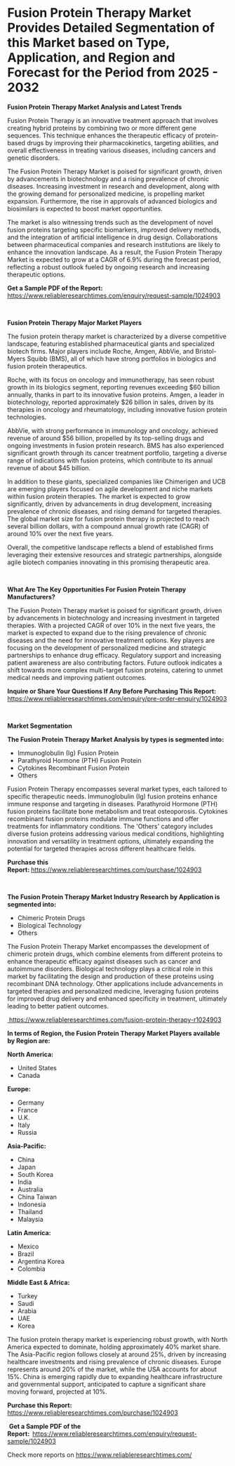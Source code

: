 <p><h1>Fusion Protein Therapy Market Provides Detailed Segmentation of this Market based on Type, Application, and Region and Forecast for the Period from 2025 - 2032</h1></p><p><strong>Fusion Protein Therapy Market Analysis and Latest Trends</strong></p>
<p><p>Fusion Protein Therapy is an innovative treatment approach that involves creating hybrid proteins by combining two or more different gene sequences. This technique enhances the therapeutic efficacy of protein-based drugs by improving their pharmacokinetics, targeting abilities, and overall effectiveness in treating various diseases, including cancers and genetic disorders. </p><p>The Fusion Protein Therapy Market is poised for significant growth, driven by advancements in biotechnology and a rising prevalence of chronic diseases. Increasing investment in research and development, along with the growing demand for personalized medicine, is propelling market expansion. Furthermore, the rise in approvals of advanced biologics and biosimilars is expected to boost market opportunities. </p><p>The market is also witnessing trends such as the development of novel fusion proteins targeting specific biomarkers, improved delivery methods, and the integration of artificial intelligence in drug design. Collaborations between pharmaceutical companies and research institutions are likely to enhance the innovation landscape. As a result, the Fusion Protein Therapy Market is expected to grow at a CAGR of 6.9% during the forecast period, reflecting a robust outlook fueled by ongoing research and increasing therapeutic options.</p></p>
<p><strong>Get a Sample PDF of the Report:&nbsp;</strong> <a href="https://www.reliableresearchtimes.com/enquiry/request-sample/1024903?utm_campaign=3014&utm_medium=2&utm_source=Github&utm_content=ia&utm_term=08032025&utm_id=fusion-protein-therapy">https://www.reliableresearchtimes.com/enquiry/request-sample/1024903</a></p>
<p>&nbsp;</p>
<p><strong>Fusion Protein Therapy Major Market Players</strong></p>
<p><p>The fusion protein therapy market is characterized by a diverse competitive landscape, featuring established pharmaceutical giants and specialized biotech firms. Major players include Roche, Amgen, AbbVie, and Bristol-Myers Squibb (BMS), all of which have strong portfolios in biologics and fusion protein therapeutics.</p><p>Roche, with its focus on oncology and immunotherapy, has seen robust growth in its biologics segment, reporting revenues exceeding $60 billion annually, thanks in part to its innovative fusion proteins. Amgen, a leader in biotechnology, reported approximately $26 billion in sales, driven by its therapies in oncology and rheumatology, including innovative fusion protein technologies.</p><p>AbbVie, with strong performance in immunology and oncology, achieved revenue of around $56 billion, propelled by its top-selling drugs and ongoing investments in fusion protein research. BMS has also experienced significant growth through its cancer treatment portfolio, targeting a diverse range of indications with fusion proteins, which contribute to its annual revenue of about $45 billion.</p><p>In addition to these giants, specialized companies like Chimerigen and UCB are emerging players focused on agile development and niche markets within fusion protein therapies. The market is expected to grow significantly, driven by advancements in drug development, increasing prevalence of chronic diseases, and rising demand for targeted therapies. The global market size for fusion protein therapy is projected to reach several billion dollars, with a compound annual growth rate (CAGR) of around 10% over the next five years.</p><p>Overall, the competitive landscape reflects a blend of established firms leveraging their extensive resources and strategic partnerships, alongside agile biotech companies innovating in this promising therapeutic area.</p></p>
<p>&nbsp;</p>
<p><strong>What Are The Key Opportunities For Fusion Protein Therapy Manufacturers?</strong></p>
<p><p>The Fusion Protein Therapy market is poised for significant growth, driven by advancements in biotechnology and increasing investment in targeted therapies. With a projected CAGR of over 10% in the next five years, the market is expected to expand due to the rising prevalence of chronic diseases and the need for innovative treatment options. Key players are focusing on the development of personalized medicine and strategic partnerships to enhance drug efficacy. Regulatory support and increasing patient awareness are also contributing factors. Future outlook indicates a shift towards more complex multi-target fusion proteins, catering to unmet medical needs and improving patient outcomes.</p></p>
<p><strong>Inquire or Share Your Questions If Any Before Purchasing This Report:</strong> <a href="https://www.reliableresearchtimes.com/enquiry/pre-order-enquiry/1024903?utm_campaign=3014&utm_medium=2&utm_source=Github&utm_content=ia&utm_term=08032025&utm_id=fusion-protein-therapy">https://www.reliableresearchtimes.com/enquiry/pre-order-enquiry/1024903</a></p>
<p>&nbsp;</p>
<p><strong>Market Segmentation</strong></p>
<p><strong>The Fusion Protein Therapy Market Analysis by types is segmented into:</strong></p>
<p><ul><li>Immunoglobulin (Ig) Fusion Protein</li><li>Parathyroid Hormone (PTH) Fusion Protein</li><li>Cytokines Recombinant Fusion Protein</li><li>Others</li></ul></p>
<p><p>Fusion Protein Therapy encompasses several market types, each tailored to specific therapeutic needs. Immunoglobulin (Ig) fusion proteins enhance immune response and targeting in diseases. Parathyroid Hormone (PTH) fusion proteins facilitate bone metabolism and treat osteoporosis. Cytokines recombinant fusion proteins modulate immune functions and offer treatments for inflammatory conditions. The 'Others' category includes diverse fusion proteins addressing various medical conditions, highlighting innovation and versatility in treatment options, ultimately expanding the potential for targeted therapies across different healthcare fields.</p></p>
<p><strong>Purchase this Report:&nbsp;</strong><a href="https://www.reliableresearchtimes.com/purchase/1024903?utm_campaign=3014&utm_medium=2&utm_source=Github&utm_content=ia&utm_term=08032025&utm_id=fusion-protein-therapy">https://www.reliableresearchtimes.com/purchase/1024903</a></p>
<p>&nbsp;</p>
<p><strong>The Fusion Protein Therapy Market Industry Research by Application is segmented into:</strong></p>
<p><ul><li>Chimeric Protein Drugs</li><li>Biological Technology</li><li>Others</li></ul></p>
<p><p>The Fusion Protein Therapy Market encompasses the development of chimeric protein drugs, which combine elements from different proteins to enhance therapeutic efficacy against diseases such as cancer and autoimmune disorders. Biological technology plays a critical role in this market by facilitating the design and production of these proteins using recombinant DNA technology. Other applications include advancements in targeted therapies and personalized medicine, leveraging fusion proteins for improved drug delivery and enhanced specificity in treatment, ultimately leading to better patient outcomes.</p></p>
<p><a href="https://www.reliableresearchtimes.com/fusion-protein-therapy-r1024903?utm_campaign=3014&utm_medium=2&utm_source=Github&utm_content=ia&utm_term=08032025&utm_id=fusion-protein-therapy">&nbsp;https://www.reliableresearchtimes.com/fusion-protein-therapy-r1024903</a></p>
<p><strong>In terms of Region, the Fusion Protein Therapy Market Players available by Region are:</strong></p>
<p>
    <p> <strong> North America: </strong>
        <ul>
            <li>United States</li>
            <li>Canada</li>
        </ul>
        </p> 
    <p> <strong> Europe: </strong>
        <ul>
            <li>Germany</li>
            <li>France</li>
            <li>U.K.</li>
            <li>Italy</li>
            <li>Russia</li>
        </ul>
        </p> 
    <p> <strong> Asia-Pacific: </strong>
        <ul>
            <li>China</li>
            <li>Japan</li>
            <li>South Korea</li>
            <li>India</li>
            <li>Australia</li>
            <li>China Taiwan</li>
            <li>Indonesia</li>
            <li>Thailand</li>
            <li>Malaysia</li>
        </ul>
        </p> 
    <p> <strong> Latin America: </strong>
        <ul>
            <li>Mexico</li>
            <li>Brazil</li>
            <li>Argentina Korea</li>
            <li>Colombia</li>
        </ul>
        </p> 
    <p> <strong> Middle East & Africa: </strong>
        <ul>
            <li>Turkey</li>
            <li>Saudi</li>
            <li>Arabia</li>
            <li>UAE</li>
            <li>Korea</li>
        </ul>
    </p>
    </p>
<p><p>The fusion protein therapy market is experiencing robust growth, with North America expected to dominate, holding approximately 40% market share. The Asia-Pacific region follows closely at around 25%, driven by increasing healthcare investments and rising prevalence of chronic diseases. Europe represents around 20% of the market, while the USA accounts for about 15%. China is emerging rapidly due to expanding healthcare infrastructure and governmental support, anticipated to capture a significant share moving forward, projected at 10%.</p></p>
<p><strong>Purchase this Report: </strong><a href="https://www.reliableresearchtimes.com/purchase/1024903?utm_campaign=3014&utm_medium=2&utm_source=Github&utm_content=ia&utm_term=08032025&utm_id=fusion-protein-therapy">https://www.reliableresearchtimes.com/purchase/1024903</a></p>
<p>&nbsp;<strong>Get a Sample PDF of the Report:&nbsp;&nbsp;</strong><a href="https://www.reliableresearchtimes.com/enquiry/request-sample/1024903?utm_campaign=3014&utm_medium=2&utm_source=Github&utm_content=ia&utm_term=08032025&utm_id=fusion-protein-therapy">https://www.reliableresearchtimes.com/enquiry/request-sample/1024903</a></p>
<p><strong></strong></p>
<p>Check more reports on <a href="https://www.reliableresearchtimes.com/?utm_campaign=3014&utm_medium=2&utm_source=Github&utm_content=ia&utm_term=08032025&utm_id=fusion-protein-therapy">https://www.reliableresearchtimes.com/</a></p>